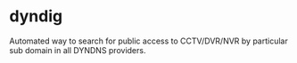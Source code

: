# dyndig
Automated way to search for public access to CCTV/DVR/NVR by particular sub domain in all DYNDNS providers.
